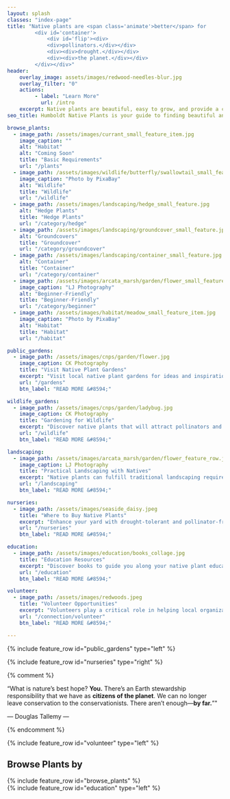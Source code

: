 ```yaml
---
layout: splash
classes: "index-page"
title: "Native plants are <span class='animate'>better</span> for 
         <div id='container'>
             <div id='flip'><div>
             <div>pollinators.</div></div>
             <div><div>drought.</div></div>
             <div><div>the planet.</div></div>
         </div></div>"    
header:
    overlay_image: assets/images/redwood-needles-blur.jpg
    overlay_filter: "0"
    actions:
         - label: "Learn More"
           url: /intro
    excerpt: Native plants are beautiful, easy to grow, and provide a critical foundation for our local ecosystem. 
seo_title: Humboldt Native Plants is your guide to finding beautiful and ecologically-important native plants for your yard. Help our planet today by planting native.

browse_plants:
  - image_path: /assets/images/currant_small_feature_item.jpg 
    image_caption: ""
    alt: "Habitat" 
    alt: "Coming Soon" 
    title: "Basic Requirements"
    url: "/plants" 
  - image_path: /assets/images/wildlife/butterfly/swallowtail_small_feature.jpg
    image_caption: "Photo by PixaBay"
    alt: "Wildlife"
    title: "Wildlife"
    url: "/wildlife"
  - image_path: /assets/images/landscaping/hedge_small_feature.jpg
    alt: "Hedge Plants"
    title: "Hedge Plants"
    url: "/category/hedge"
  - image_path: /assets/images/landscaping/groundcover_small_feature.jpg
    alt: "Groundcovers"
    title: "Groundcover"
    url: "/category/groundcover"
  - image_path: /assets/images/landscaping/container_small_feature.jpg
    alt: "Container"
    title: "Container"
    url: "/category/container"
  - image_path: /assets/images/arcata_marsh/garden/flower_small_feature_row.jpg 
    image_caption: "LJ Photography"
    alt: "Beginner-Friendly" 
    title: "Beginner-Friendly"
    url: "/category/beginner" 
  - image_path: /assets/images/habitat/meadow_small_feature_item.jpg 
    image_caption: "Photo by PixaBay"
    alt: "Habitat" 
    title: "Habitat"
    url: "/habitat" 

public_gardens:
  - image_path: /assets/images/cnps/garden/flower.jpg
    image_caption: CK Photography
    title: "Visit Native Plant Gardens"
    excerpt: "Visit local native plant gardens for ideas and inspiration - from Eureka to Trinidad. These gardens can give you ideas for creating beautiful and beneficial landscapes with native plants."
    url: "/gardens"
    btn_label: "READ MORE &#8594;"

wildlife_gardens:
  - image_path: /assets/images/cnps/garden/ladybug.jpg
    image_caption: CK Photography
    title: "Gardening for Wildlife"
    excerpt: "Discover native plants that will attract pollinators and benefit other wildlife in your area. Pristine lawns and exotic gardens are beautiful but often otherwise lifeless. A native plant garden will be alive with the sounds and movements of bees, butterflies and birds."
    url: "/wildlife"
    btn_label: "READ MORE &#8594;"

landscaping:
  - image_path: /assets/images/arcata_marsh/garden/flower_feature_row.jpg
    image_caption: LJ Photography
    title: "Practical Landscaping with Natives"
    excerpt: "Native plants can fulfill traditional landscaping requirements - while also being practical, drought-tolerant and low-maintenance."
    url: "/landscaping"
    btn_label: "READ MORE &#8594;"

nurseries:
  - image_path: /assets/images/seaside_daisy.jpeg 
    title: "Where to Buy Native Plants"
    excerpt: "Enhance your yard with drought-tolerant and pollinator-friendly native plants. Get to know our local nurseries that carry Humboldt County and California native plants. Find online sources for seeds and plants."
    url: "/nurseries"
    btn_label: "READ MORE &#8594;"

education:
  - image_path: /assets/images/education/books_collage.jpg 
    title: "Education Resources"
    excerpt: "Discover books to guide you along your native plant education journey. The books listed are all available through the Humboldt County Library."
    url: "/education"
    btn_label: "READ MORE &#8594;"

volunteer:
  - image_path: /assets/images/redwoods.jpeg 
    title: "Volunteer Opportunities"
    excerpt: "Volunteers play a critical role in helping local organizations meet their conservation goals. Learn about the natural world, save redwoods, spread native plants and make a positive impact on the world around us. Help to be a part of the change you want to see!"
    url: "/connection/volunteer"
    btn_label: "READ MORE &#8594;"

---
```

{% include feature_row id="public_gardens" type="left" %}

{% include feature_row id="nurseries" type="right" %}

{% comment %}
<p>
&ldquo;What is nature’s best hope? <b>You.</b> There’s an Earth stewardship responsibility that we have as <b>citizens of the planet</b>. We can no longer leave conservation to the conservationists. There aren’t enough—<b>by far.</b>&rdquo;"
</p>
<p class="page__lead">— Douglas Tallemy —</p>
{% endcomment %}

{% include feature_row id="volunteer" type="left" %}

<div class="small_feature_row">
<h2>Browse Plants by</h2>
{% include feature_row id="browse_plants" %}
</div>

<div class="education-module">
{% include feature_row id="education" type="left" %}
</div>
